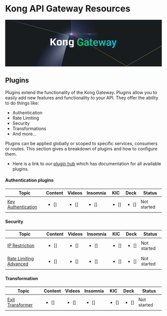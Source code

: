 # Kong API Gateway Resources

![Kong Images](./images/Kong-Gateway-Banner.png)

## Plugins

Plugins extend the functionality of the Kong Gateway. Plugins allow you to easily add new features and functionality to your API. They offer the ability to do things like: 

- Authentication
- Rate Limiting
- Security
- Transformations
- And more…

Plugins can be applied globally or scoped to specific services, consumers or routes. This section gives a breakdown of plugins and how to configure them. 

- Here is a link to our [plugin hub](https://docs.konghq.com/hub/) which has documentation for all available plugins.

#### Authentication plugins

| Topic           | Content       | Videos         | Insomnia       | KIC           | Deck           |Status         |
|-----------------|---------------|----------------|----------------|---------------|----------------|---------------|
| [Key Authentication](./plugins/authentication/key-authentication/) | <ul><li>  []  </li>  |  <ul><li>  []  </li>  | <ul><li>  []  </li>     | <ul><li>  []  </li>     |<ul><li>  []  </li>    | Not started

#### Security

| Topic           | Content       | Videos         | Insomnia       | KIC           | Deck           |Status         |
|-----------------|---------------|----------------|----------------|---------------|----------------|---------------|
| [IP Restriction](./plugins/security/ip-restriction/) | <ul><li>  []  </li>  |  <ul><li>  []  </li>  | <ul><li>  []  </li>     | <ul><li>  []  </li>     |<ul><li>  []  </li>    | Not started
| [Rate Limiting Advanced](./plugins/security/rate-limiting-adv/) | <ul><li>  []  </li>  |  <ul><li>  []  </li>  | <ul><li>  []  </li>     | <ul><li>  []  </li>     |<ul><li>  []  </li>    | Not started

#### Transformation

| Topic           | Content       | Videos         | Insomnia       | KIC           | Deck           |Status         |
|-----------------|---------------|----------------|----------------|---------------|----------------|---------------|
| [Exit Transformer](./plugins/transformation/exit-transformer/) | <ul><li>  []  </li>  |  <ul><li>  []  </li>  | <ul><li>  []  </li>     | <ul><li>  []  </li>     |<ul><li>  []  </li>    | Not started